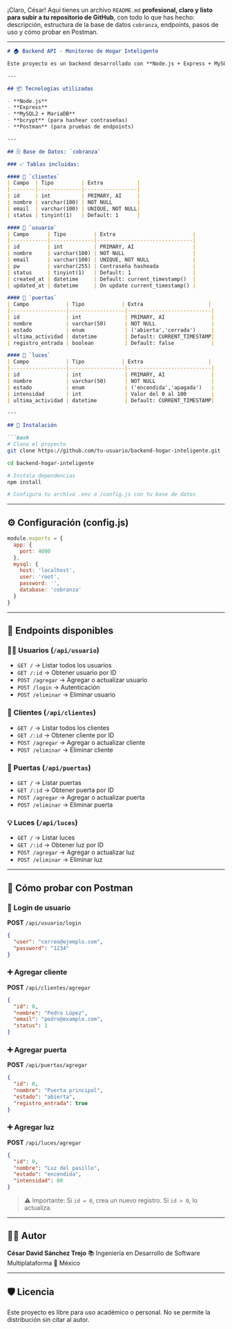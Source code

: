 ¡Claro, César! Aquí tienes un archivo `README.md` **profesional, claro y listo para subir a tu repositorio de GitHub**, con todo lo que has hecho: descripción, estructura de la base de datos `cobranza`, endpoints, pasos de uso y cómo probar en Postman.

---

````markdown
# 🏠 Backend API - Monitoreo de Hogar Inteligente

Este proyecto es un backend desarrollado con **Node.js + Express + MySQL** que permite gestionar de forma centralizada el estado de un hogar inteligente. A través de una API REST puedes controlar usuarios, clientes, luces y puertas.

---

## 📦 Tecnologías utilizadas

- **Node.js**
- **Express**
- **MySQL2 + MariaDB**
- **bcrypt** (para hashear contraseñas)
- **Postman** (para pruebas de endpoints)

---

## 🗄️ Base de Datos: `cobranza`

### ✅ Tablas incluidas:

#### 🔸 `clientes`
| Campo  | Tipo         | Extra           |
|--------|--------------|-----------------|
| id     | int          | PRIMARY, AI     |
| nombre | varchar(100) | NOT NULL        |
| email  | varchar(100) | UNIQUE, NOT NULL|
| status | tinyint(1)   | Default: 1      |

#### 🔸 `usuario`
| Campo      | Tipo         | Extra                         |
|------------|--------------|-------------------------------|
| id         | int          | PRIMARY, AI                   |
| nombre     | varchar(100) | NOT NULL                      |
| email      | varchar(100) | UNIQUE, NOT NULL              |
| pw         | varchar(255) | Contraseña hasheada           |
| status     | tinyint(1)   | Default: 1                    |
| created_at | datetime     | Default: current_timestamp()  |
| updated_at | datetime     | On update current_timestamp() |

#### 🔸 `puertas`
| Campo            | Tipo            | Extra                     |
|------------------|------------------|---------------------------|
| id               | int              | PRIMARY, AI               |
| nombre           | varchar(50)      | NOT NULL                  |
| estado           | enum             | ('abierta','cerrada')     |
| ultima_actividad | datetime         | Default: CURRENT_TIMESTAMP|
| registro_entrada | boolean          | Default: false            |

#### 🔸 `luces`
| Campo            | Tipo            | Extra                     |
|------------------|------------------|---------------------------|
| id               | int              | PRIMARY, AI               |
| nombre           | varchar(50)      | NOT NULL                  |
| estado           | enum             | ('encendida','apagada')   |
| intensidad       | int              | Valor del 0 al 100        |
| ultima_actividad | datetime         | Default: CURRENT_TIMESTAMP|

---

## 🚀 Instalación

```bash
# Clona el proyecto
git clone https://github.com/tu-usuario/backend-hogar-inteligente.git

cd backend-hogar-inteligente

# Instala dependencias
npm install

# Configura tu archivo .env o /config.js con tu base de datos
````

---

## ⚙️ Configuración (config.js)

```js
module.exports = {
  app: {
    port: 4000
  },
  mysql: {
    host: 'localhost',
    user: 'root',
    password: '',
    database: 'cobranza'
  }
}
```

---

## 📡 Endpoints disponibles

### 🧍‍♂️ Usuarios (`/api/usuario`)

* `GET /` → Listar todos los usuarios
* `GET /:id` → Obtener usuario por ID
* `POST /agregar` → Agregar o actualizar usuario
* `POST /login` → Autenticación
* `POST /eliminar` → Eliminar usuario

### 👥 Clientes (`/api/clientes`)

* `GET /` → Listar todos los clientes
* `GET /:id` → Obtener cliente por ID
* `POST /agregar` → Agregar o actualizar cliente
* `POST /eliminar` → Eliminar cliente

### 🚪 Puertas (`/api/puertas`)

* `GET /` → Listar puertas
* `GET /:id` → Obtener puerta por ID
* `POST /agregar` → Agregar o actualizar puerta
* `POST /eliminar` → Eliminar puerta

### 💡 Luces (`/api/luces`)

* `GET /` → Listar luces
* `GET /:id` → Obtener luz por ID
* `POST /agregar` → Agregar o actualizar luz
* `POST /eliminar` → Eliminar luz

---

## 🧪 Cómo probar con Postman

### 🔐 Login de usuario

**POST** `/api/usuario/login`

```json
{
  "user": "correo@ejemplo.com",
  "password": "1234"
}
```

### ➕ Agregar cliente

**POST** `/api/clientes/agregar`

```json
{
  "id": 0,
  "nombre": "Pedro López",
  "email": "pedro@example.com",
  "status": 1
}
```

### ➕ Agregar puerta

**POST** `/api/puertas/agregar`

```json
{
  "id": 0,
  "nombre": "Puerta principal",
  "estado": "abierta",
  "registro_entrada": true
}
```

### ➕ Agregar luz

**POST** `/api/luces/agregar`

```json
{
  "id": 0,
  "nombre": "Luz del pasillo",
  "estado": "encendida",
  "intensidad": 80
}
```

> ⚠️ Importante: Si `id = 0`, crea un nuevo registro. Si `id > 0`, lo actualiza.

---

## 👨‍💻 Autor

**César David Sánchez Trejo**
📚 Ingeniería en Desarrollo de Software Multiplataforma
📍 México

---

## 🛡️ Licencia

Este proyecto es libre para uso académico o personal. No se permite la distribución sin citar al autor.
